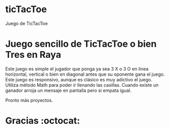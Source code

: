 # ticTacToe
Juego de TicTacToe
# Juego sencillo de TicTacToe o bien Tres en Raya
Este juego es simple el jugador que ponga ya sea 3 X o 3 O en linea horizontal, vertical o bien en diagonal antes que su oponente gana el juego.
Este juego es responsivo, aunque es clásico es muy adictivo el juego.
Utiliza método Math para poder ir llenando las casillas.
Cuando existe un ganador arroja un mensaje en pantalla pero si empata igual.

Pronto más proyectos.
# Gracias :octocat:
